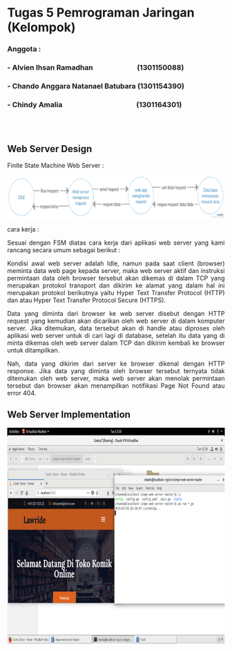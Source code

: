 # Tugas 5 Pemrograman Jaringan (Kelompok)
### Anggota :
### - Alvien Ihsan Ramadhan&emsp;&emsp;&emsp;&emsp;&emsp;&emsp;&nbsp;(1301150088)
### - Chando Anggara Natanael Batubara&nbsp;(1301154390)
### - Chindy Amalia&emsp;&emsp;&emsp;&emsp;&emsp;&emsp;&emsp;&emsp;&emsp;&emsp;&nbsp;&nbsp;(1301164301)
<br></br>

## Web Server Design

Finite State Machine Web Server :

<p align="center">
  <img width="700" height="100" src="New Open Me First - Getting Started (7).png">
</p>

cara kerja :

<p align="justify">
Sesuai dengan FSM diatas cara kerja dari aplikasi web server yang kami rancang secara umum sebagai berikut :
</p>
<p align="justify">
Kondisi awal web server adalah Idle, namun pada saat client (browser) meminta data web page kepada server, maka web server aktif dan instruksi permintaan data oleh browser tersebut akan dikemas di dalam TCP yang merupakan protokol transport dan dikirim ke alamat yang dalam hal ini merupakan protokol berikutnya yaitu Hyper Text Transfer Protocol (HTTP) dan atau Hyper Text Transfer Protocol Secure (HTTPS).
</p>
<p align="justify">
Data yang diminta dari browser ke web server disebut dengan HTTP request yang kemudian akan dicarikan oleh web server di dalam komputer server. Jika ditemukan, data tersebut akan di handle atau diproses oleh aplikasi web server untuk di cari lagi di database, setelah itu data yang di minta  dikemas oleh web server dalam TCP dan dikirim kembali ke browser untuk ditampilkan.</p>
<p align="justify">
Nah, data yang dikirim dari server ke browser dikenal dengan HTTP response. Jika data yang diminta oleh browser tersebut ternyata tidak ditemukan oleh web server, maka web server akan menolak permintaan tersebut dan browser akan menampilkan notifikasi Page Not Found atau error 404.
</p>


## Web Server Implementation
<p align="center">
  <img width="750" height="500" src="SimpleWebServer.png">
</p>
